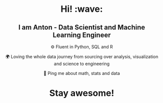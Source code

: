 <h1 align='center'> 
Hi! :wave:
</h1>

<h2 align='center'> 
I am Anton - Data Scientist and Machine Learning Engineer
</h2>

<p align='center'> 
⚙️ Fluent in Python, SQL and R
</p>
<p align='center'> 
🌍 Loving the whole data journey from sourcing over analysis, visualization and science to engineering
</p>
<p align='center'> 
💬 Ping me about math, stats and data
</p>

<h1 align='center'> 
Stay awesome!
</h1>
